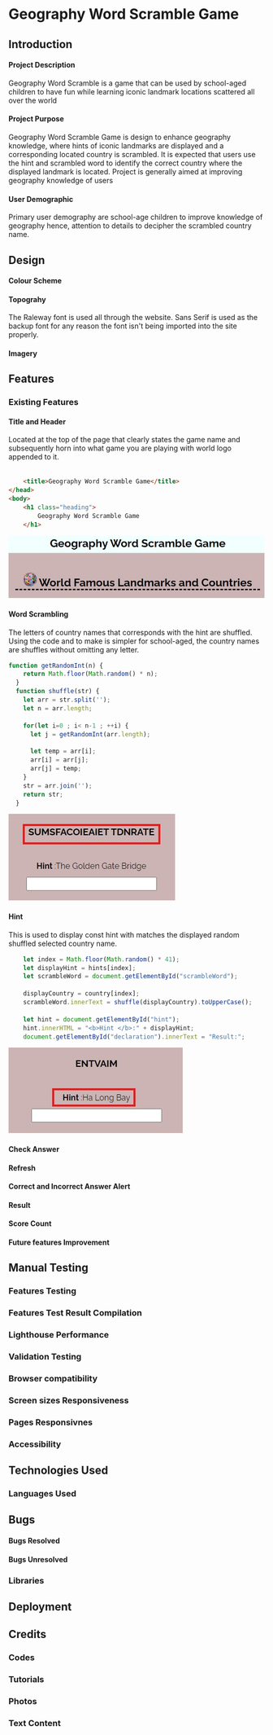# Geography Word Scramble Game
## Introduction
#### Project Description
Geography Word Scramble is a game that  can be used by school-aged children to have fun while learning iconic landmark locations scattered all over the world
#### Project Purpose
Geography Word Scramble Game is design to enhance geography knowledge, where hints of iconic landmarks are displayed and a corresponding located country is scrambled. It is expected that users  use the hint and scrambled word to identify the correct country where the displayed landmark is located.
Project is generally aimed at improving geography knowledge of users 
#### User Demographic
Primary  user demography are school-age children to improve knowledge of geography hence, attention to details to decipher  the scrambled country name. 
## Design
#### Colour Scheme
#### Topograhy
The Raleway font is used  all through the website. Sans Serif is used as the backup font for any reason the font isn't being imported into the site properly.
#### Imagery
## Features
### Existing Features
#### Title and  Header
Located at the top of the page that clearly states  the game name  and subsequently horn into what game you are playing with world logo appended to it. 
```html

    <title>Geography Word Scramble Game</title>
</head>
<body>
    <h1 class="heading">
        Geography Word Scramble Game
    </h1>
```
![title and header](./assets/readme-images/features-images/header.jpg)
 
#### Word Scrambling
The letters of country names that corresponds with the hint are shuffled. Using the code and to make is simpler for school-aged, the country names are shuffles without omitting any letter.
```js
function getRandomInt(n) {
    return Math.floor(Math.random() * n);
  }
  function shuffle(str) {
    let arr = str.split('');           
    let n = arr.length;              
    
    for(let i=0 ; i< n-1 ; ++i) {
      let j = getRandomInt(arr.length);       
      
      let temp = arr[i];             
      arr[i] = arr[j];
      arr[j] = temp;
    } 
    str = arr.join('');                
    return str;                        
  }
```
![shuffle](./assets/readme-images/features-images/scrambleword.jpg)
#### Hint
This is used to display const hint with matches the displayed random shuffled selected country name.
```js
    let index = Math.floor(Math.random() * 41);
    let displayHint = hints[index]; 
    let scrambleWord = document.getElementById("scrambleWord");
     
    displayCountry = country[index]; 
    scrambleWord.innerText = shuffle(displayCountry).toUpperCase();

    let hint = document.getElementById("hint");
    hint.innerHTML = "<b>Hint </b>:" + displayHint;
    document.getElementById("declaration").innerText = "Result:";
```
![hint](./assets/readme-images/features-images/hint.jpg)
#### Check Answer
#### Refresh
#### Correct and Incorrect Answer Alert
#### Result
#### Score Count
#### Future features Improvement
## Manual Testing
### Features Testing
### Features Test Result Compilation
### Lighthouse Performance
### Validation Testing
### Browser compatibility
### Screen sizes Responsiveness 
### Pages Responsivnes
### Accessibility
## Technologies Used
### Languages Used
## Bugs
#### Bugs Resolved
#### Bugs Unresolved
### Libraries
## Deployment
## Credits
### Codes
### Tutorials
### Photos
### Text Content